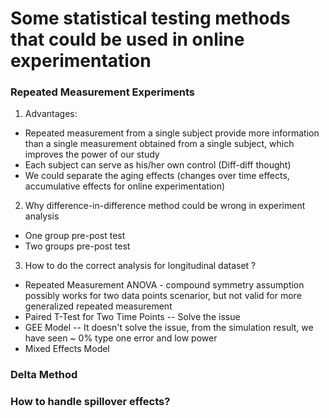 # Some statistical testing methods that could be used in online experimentation #

### Repeated Measurement Experiments ###
 
1. Advantages:
- Repeated measurement from a single subject provide more information than a single measurement obtained from a single subject, which improves the power of our study
- Each subject can serve as his/her own control (Diff-diff thought)
- We could separate the aging effects (changes over time effects, accumulative effects for online experimentation) 

2. Why difference-in-difference method could be wrong in experiment analysis<br/>
- One group pre-post test<br/>
- Two groups pre-post test<br/>

3. How to do the correct analysis for longitudinal dataset ?
- Repeated Measurement ANOVA - compound symmetry assumption possibly works for two data points scenarior, but not valid for more generalized repeated measurement 
- Paired T-Test for Two Time Points
   -- Solve the issue
- GEE Model 
   -- It doesn't solve the issue, from the simulation result, we have seen ~ 0% type one error and low power
- Mixed Effects Model


### Delta Method ###

### How to handle spillover effects? ###

